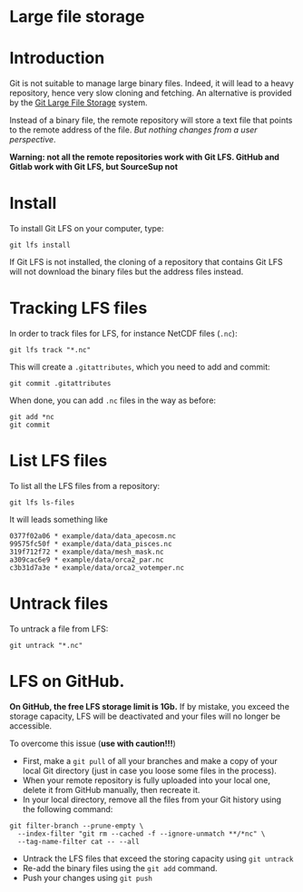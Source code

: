 Large file storage
=====================

# Introduction

Git is not suitable to manage large binary files. Indeed, it will lead to a heavy repository, hence very slow 
cloning and fetching. An alternative is provided by the [Git Large File Storage](https://git-lfs.github.com/) system.

Instead of a binary file, the remote repository will store a text file that points to the remote address of the file. *But nothing
changes from a user perspective*.

**Warning: not all the remote repositories work with Git LFS. GitHub and Gitlab work with Git LFS, but SourceSup not**

# Install

To install Git LFS on your computer, type:

```
git lfs install
```

If Git LFS is not installed, the cloning of a repository that contains Git LFS will not download the binary files but the address files instead.

# Tracking LFS files

In order to track files for LFS, for instance NetCDF files (`.nc`):

```
git lfs track "*.nc"
```

This will create a `.gitattributes`, which you need to add and commit:

```
git commit .gitattributes
```

When done, you can add `.nc` files in the way as before:

```
git add *nc
git commit
```

# List LFS files

To list all the LFS files from a repository:

```
git lfs ls-files
```

It will leads something like

```
0377f02a06 * example/data/data_apecosm.nc
99575fc50f * example/data/data_pisces.nc
319f712f72 * example/data/mesh_mask.nc
a309cac6e9 * example/data/orca2_par.nc
c3b31d7a3e * example/data/orca2_votemper.nc
```

# Untrack files

To untrack a file from LFS:

```
git untrack "*.nc"
```

# LFS on GitHub.

**On GitHub, the free LFS storage limit is 1Gb.** If by mistake, you exceed the storage capacity, LFS will be deactivated and your files
will no longer be accessible. 

To overcome this issue (**use with caution!!!**)


- First, make a `git pull` of all your branches and make a copy of your local Git directory (just in case you loose some files in the process).
- When your remote repository is fully uploaded into your local one, delete it from GitHub manually, then recreate it.
- In your local directory, remove all the files from your Git history using the following command:

```
git filter-branch --prune-empty \
  --index-filter "git rm --cached -f --ignore-unmatch **/*nc" \
  --tag-name-filter cat -- --all
```

- Untrack the LFS files that exceed the storing capacity using `git untrack`
- Re-add the binary files using the `git add` command.
- Push your changes using `git push`



